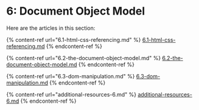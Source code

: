 # 6: Document Object Model

Here are the articles in this section:

{% content-ref url="6.1-html-css-referencing.md" %}
[6.1-html-css-referencing.md](6.1-html-css-referencing.md)
{% endcontent-ref %}

{% content-ref url="6.2-the-document-object-model.md" %}
[6.2-the-document-object-model.md](6.2-the-document-object-model.md)
{% endcontent-ref %}

{% content-ref url="6.3-dom-manipulation.md" %}
[6.3-dom-manipulation.md](6.3-dom-manipulation.md)
{% endcontent-ref %}

{% content-ref url="additional-resources-6.md" %}
[additional-resources-6.md](additional-resources-6.md)
{% endcontent-ref %}
